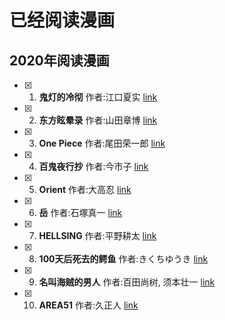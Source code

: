 # 已经阅读漫画

## 2020年阅读漫画
- [x] 1. **鬼灯的冷彻**  作者:江口夏实 [link](./comics/2020/鬼灯的冷彻.md)
- [x] 2. **东方眩晕录** 作者:山田章博 [link](./comics/2020/东方眩晕录.md)
- [x] 3. **One Piece** 作者:尾田荣一郎 [link](./comics/2020/海贼王.md)
- [x] 4. **百鬼夜行抄** 作者:今市子 [link](./comics/2020/百鬼夜行抄.md)
- [x] 5. **Orient** 作者:大高忍 [link](./comics/2020/Orient.md)
- [x] 6. **岳** 作者:石塚真一 [link](./comics/2020/岳.md)
- [x] 7. **HELLSING** 作者:平野耕太 [link](./comics/2020/HELLSING.md)
- [x] 8. **100天后死去的鳄鱼** 作者:きくちゆうき [link](./comics/2020/100天后死去的鳄鱼.md)
- [x] 9. **名叫海贼的男人** 作者:百田尚树, 须本壮一 [link](./comics/2020/名叫海贼的男人.md)
- [x] 10. **AREA51** 作者:久正人 [link](./comics/2020/AREA51.md)
